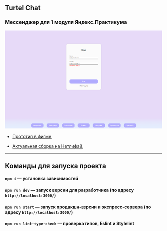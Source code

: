 ## Turtel Chat

### Мессенджер для 1 модуля Яндекс.Практикума

![preview.png](https://github.com/DieReiterin/middle.messenger.praktikum.yandex/blob/deploy/static/images/preview.png)

-   [Прототип в фигме](https://www.figma.com/proto/7mFfupXYkX3Iy9iZ4iNnm1/TURTEL-CHAT?node-id=0-1&t=rD8v5FVHA5vzu38k-1),

-   [Актуальная сборка на Нетлифай](https://turtel-chat.netlify.app/),

---

## Команды для запуска проекта

#### `npm i` — установка зависимостей

#### `npm run dev` — запуск версии для разработчика (по адресу `http://localhost:3000/`)

#### `npm run start` — запуск продакшн-версии и экспресс-сервера (по адресу `http://localhost:3000/`)

#### `npm run lint-type-check` — проверка типов, Eslint и Stylelint
